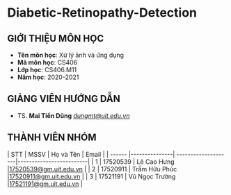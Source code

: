 # **Diabetic-Retinopathy-Detection**
## GIỚI THIỆU MÔN HỌC
<a name="gioithieumonhoc"></a>
* **Tên môn học**: Xử lý ảnh và ứng dụng
* **Mã môn học**: CS406
* **Lớp học**: CS406.M11
* **Năm học**: 2020-2021

## GIẢNG VIÊN HƯỚNG DẪN
<a name="giangvien"></a>
* TS. **Mai Tiến Dũng** *dungmt@uit.edu.vn*

## THÀNH VIÊN NHÓM
<a name="thanhvien"></a>
| STT    | MSSV          | Họ và Tên           | Email                   |
| ------ |---------------| --------------------|-------------------------|
| 1      | 17520539      | Lê Cao Hưng         |17520539@gm.uit.edu.vn   |
| 2      | 17520911      | Trầm Hữu Phúc       |17520911@gm.uit.edu.vn   |
| 3      | 17521191      | Vũ Ngọc Trường      |17521191@gm.uit.edu.vn   |
